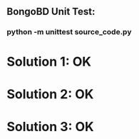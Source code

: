 ## BongoBD Unit Test: 
### python -m unittest source_code.py

# Solution 1: OK
# Solution 2: OK
# Solution 3: OK

